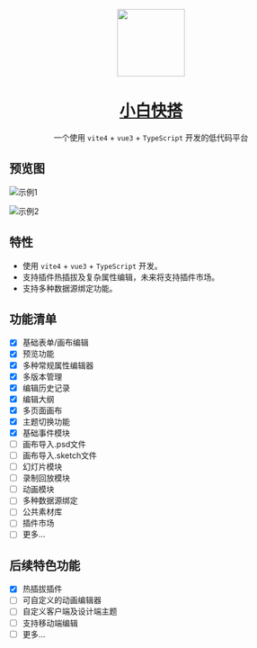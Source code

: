 <p align="center">
  <a href="https://www.hakuq.com/">
    <img width="120" src="https://www.hakuq.com/cdn/assets/image/logo-img.svg">
  </a>
</p>

<h1 align="center">
  <a href="https://www.hakuq.com/" target="_blank">小白快搭</a>
</h1>

<div align="center">
一个使用 <code>vite4</code> + <code>vue3</code> + <code>TypeScript</code> 开发的低代码平台
</div>

## 预览图

![示例1](https://www.hakuq.com/cdn/assets/image/docs/website-example1.png)

![示例2](https://www.hakuq.com/cdn/assets/image/docs/website-example2.png)

## 特性

- 使用 `vite4` + `vue3` + `TypeScript` 开发。
- 支持插件热插拔及复杂属性编辑，未来将支持插件市场。
- 支持多种数据源绑定功能。

## 功能清单

- [x] 基础表单/画布编辑
- [x] 预览功能
- [x] 多种常规属性编辑器
- [x] 多版本管理
- [x] 编辑历史记录
- [x] 编辑大纲
- [x] 多页面画布
- [x] 主题切换功能
- [x] 基础事件模块
- [ ] 画布导入.psd文件
- [ ] 画布导入.sketch文件
- [ ] 幻灯片模块
- [ ] 录制回放模块
- [ ] 动画模块
- [ ] 多种数据源绑定
- [ ] 公共素材库
- [ ] 插件市场
- [ ] 更多...

## 后续特色功能

- [x] 热插拔插件
- [ ] 可自定义的动画编辑器
- [ ] 自定义客户端及设计端主题
- [ ] 支持移动端编辑
- [ ] 更多...
